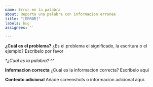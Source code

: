 ```yaml
---
name: Error en la palabra
about: Reporta una palabra con informacion erronea
title: "[ERROR]"
labels: bug
assignees: ''

---
```


**¿Cuál es el problema?**
¿Es el problema el significado, la escritura o el ejemplo? Escribelo por favor

**¿Cual es la palabra?*
^^

**Informacion correcta**
¿Cual es la informacion correcta? Escribelo aqui

**Contexto adicional**
Añade screenshots o informacion adicional aqui.
